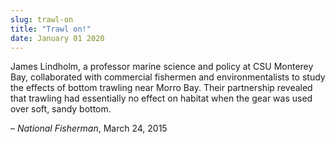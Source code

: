 ```yaml
---
slug: trawl-on
title: "Trawl on!"
date: January 01 2020
---
```


<p>James Lindholm, a professor marine science and policy at CSU Monterey Bay, collaborated with commercial fishermen and environmentalists to study the effects of bottom trawling near Morro Bay. Their partnership revealed that trawling had essentially no effect on habitat when the gear was used over soft, sandy bottom.
</p><p>– <em>National Fisherman</em>, March 24, 2015
</p>
